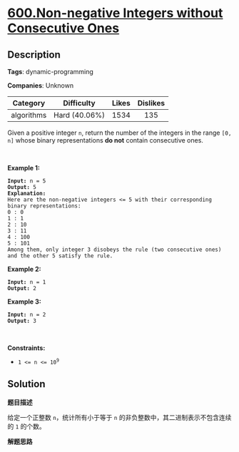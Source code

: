 # [600.Non-negative Integers without Consecutive Ones](https://leetcode.com/problems/non-negative-integers-without-consecutive-ones/description/)

## Description

**Tags**: dynamic-programming

**Companies**: Unknown

|  Category  |  Difficulty   | Likes | Dislikes |
| :--------: | :-----------: | :---: | :------: |
| algorithms | Hard (40.06%) | 1534  |   135    |

<p>Given a positive integer <code>n</code>, return the number of the integers in the range <code>[0, n]</code> whose binary representations <strong>do not</strong> contain consecutive ones.</p>
<p>&nbsp;</p>
<p><strong class="example">Example 1:</strong></p>
<pre><code><strong>Input:</strong> n = 5
<strong>Output:</strong> 5
<strong>Explanation:</strong>
Here are the non-negative integers &lt;= 5 with their corresponding binary representations:
0 : 0
1 : 1
2 : 10
3 : 11
4 : 100
5 : 101
Among them, only integer 3 disobeys the rule (two consecutive ones) and the other 5 satisfy the rule. </code></pre>
<p><strong class="example">Example 2:</strong></p>
<pre><code><strong>Input:</strong> n = 1
<strong>Output:</strong> 2</code></pre>
<p><strong class="example">Example 3:</strong></p>
<pre><code><strong>Input:</strong> n = 2
<strong>Output:</strong> 3</code></pre>
<p>&nbsp;</p>
<p><strong>Constraints:</strong></p>
<ul>
  <li><code>1 &lt;= n &lt;= 10<sup>9</sup></code></li>
</ul>

## Solution

**题目描述**

给定一个正整数 `n`，统计所有小于等于 `n` 的非负整数中，其二进制表示不包含连续的 `1` 的个数。

**解题思路**
